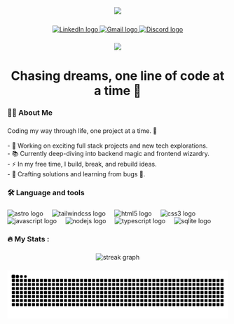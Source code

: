 <div align="center">
  <img height="150" src="https://media4.giphy.com/media/v1.Y2lkPTc5MGI3NjExOWdhbHR2dHlsc2lsNHBrdWxrbXNzdHZ2ZWk5ZDB2OHM4dHRsOWRwdyZlcD12MV9pbnRlcm5hbF9naWZfYnlfaWQmY3Q9cw/Y8bAdBxtKREVcuDNyH/giphy.gif"  />
</div>

###
<div align="center">
  <a href="https://www.linkedin.com/in/andres-felipe-carrillo-avila-2a8b922bb?" target="_blank">
    <img src="https://img.shields.io/static/v1?message=LinkedIn&logo=linkedin&label=&color=0077B5&logoColor=white&labelColor=&style=for-the-badge" height="25" alt="LinkedIn logo" />
  </a>
  <a href="mailto:carrilloandres128@gmail.com" target="_blank">
    <img src="https://img.shields.io/static/v1?message=Gmail&logo=gmail&label=&color=D14836&logoColor=white&labelColor=&style=for-the-badge" height="25" alt="Gmail logo" />
  </a>
  <a href="https://discord.com/users/783874002610552872" target="_blank">
    <img src="https://img.shields.io/static/v1?message=Discord&logo=discord&label=&color=7289DA&logoColor=white&labelColor=&style=for-the-badge" height="25" alt="Discord logo" />
  </a>
</div>

###

<div align="center">
  <img src="https://visitor-badge.laobi.icu/badge?page_id=andr3safk.andr3safk&"  />
</div>

###

<h1 align="center">Chasing dreams, one line of code at a time 🚀</h1>

###

<h3 align="left">👩‍💻  About Me</h3>

###

<p align="left">Coding my way through life, one project at a time. 🚀<br><br>- 🔧 Working on exciting full stack projects and new tech explorations.<br>- 📚 Currently deep-diving into backend magic and frontend wizardry.<br>- ⚡ In my free time, I build, break, and rebuild ideas.<br>- 🔨 Crafting solutions and learning from bugs 🐞.</p>

###

<h3 align="left">🛠 Language and tools</h3>

###

<div align="left">
  <img src="https://cdn.simpleicons.org/astro/FF5D01" height="40" alt="astro logo"  />
  <img width="12" />
  <img src="https://cdn.simpleicons.org/tailwindcss/06B6D4" height="40" alt="tailwindcss logo"  />
  <img width="12" />
  <img src="https://cdn.simpleicons.org/html5/E34F26" height="40" alt="html5 logo"  />
  <img width="12" />
  <img src="https://cdn.jsdelivr.net/gh/devicons/devicon/icons/css3/css3-original.svg" height="40" alt="css3 logo"  />
  <img width="12" />
  <img src="https://cdn.simpleicons.org/javascript/F7DF1E" height="40" alt="javascript logo"  />
  <img width="12" />
  <img src="https://cdn.jsdelivr.net/gh/devicons/devicon/icons/nodejs/nodejs-original.svg" height="40" alt="nodejs logo"  />
  <img width="12" />
  <img src="https://cdn.jsdelivr.net/gh/devicons/devicon/icons/typescript/typescript-original.svg" height="40" alt="typescript logo"  />
  <img width="12" />
  <img src="https://cdn.simpleicons.org/sqlite/003B57" height="40" alt="sqlite logo"  />
</div>

###

<h3 align="left">🔥   My Stats :</h3>

###

<div align="center">
  <img src="https://streak-stats.demolab.com?user=andr3safk&locale=en&mode=daily&theme=dark&hide_border=false&border_radius=5&order=3" height="220" alt="streak graph"  />
</div>

###

<img src="https://raw.githubusercontent.com/andr3safk/andr3safk/output/snake.svg" alt="Snake animation" />

###